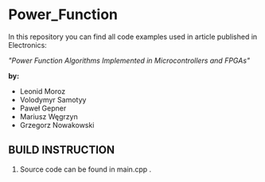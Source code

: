 # Power_Function
In this repository you can find all code examples used in article published in Electronics:

*"Power Function Algorithms Implemented in Microcontrollers and FPGAs"*

**by:**
- Leonid Moroz
- Volodymyr Samotyy 
- Paweł Gepner 
- Mariusz Węgrzyn 
- Grzegorz Nowakowski 
## BUILD INSTRUCTION

1. Source code  can be found in main.cpp .

